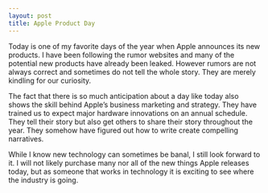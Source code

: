 ```yaml
---
layout: post
title: Apple Product Day
---
```

Today is one of my favorite days of the year when Apple announces its new products. I have been following the rumor websites and many of the potential new products have already been leaked. However rumors are not always correct and sometimes do not tell the whole story. They are merely kindling for our curiosity.

The fact that there is so much anticipation about a day like today also shows the skill behind Apple’s business marketing and strategy. They have trained us to expect major hardware innovations on an annual schedule. They tell their story but also get others to share their story throughout the year. They somehow have figured out how to write create compelling narratives.

While I know new technology can sometimes be banal, I still look forward to it. I will not likely purchase many nor all of the new things Apple releases today, but as someone that works in technology it is exciting to see where the industry is going. 
